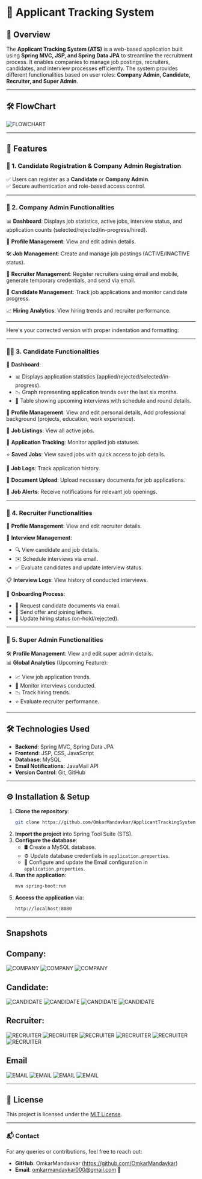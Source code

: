 # 🚀 Applicant Tracking System

## 🌟 Overview

The **Applicant Tracking System (ATS)** is a web-based application built using **Spring MVC, JSP, and Spring Data JPA** to streamline the recruitment process. It enables companies to manage job postings, recruiters, candidates, and interview processes efficiently. The system provides different functionalities based on user roles: **Company Admin, Candidate, Recruiter, and Super Admin**.

---

## 🛠 FlowChart

![FLOWCHART](ATS_Image/flowChartATS.png)

---
## 🎯 Features

### 🔹 1. Candidate Registration & Company Admin Registration

✅ Users can register as a **Candidate** or **Company Admin**.  
✅ Secure authentication and role-based access control.

---

### 🏢 2. Company Admin Functionalities

📊 **Dashboard**: Displays job statistics, active jobs, interview status, and application counts (selected/rejected/in-progress/hired).  

📝 **Profile Management**: View and edit admin details.  

🛠 **Job Management**: Create and manage job postings (ACTIVE/INACTIVE status).  

👥 **Recruiter Management**: Register recruiters using email and mobile, generate temporary credentials, and send via email.  

🎯 **Candidate Management**: Track job applications and monitor candidate progress.  

📈 **Hiring Analytics**: View hiring trends and recruiter performance.

---

Here's your corrected version with proper indentation and formatting:  

---

### 👩‍💼 3. Candidate Functionalities  

📌 **Dashboard**:  
   - 📊 Displays application statistics (applied/rejected/selected/in-progress).  
   - 📉 Graph representing application trends over the last six months.  
   - 📅 Table showing upcoming interviews with schedule and round details.  

👤 **Profile Management**: View and edit personal details, Add professional background (projects, education, work experience).  

📃 **Job Listings**: View all active jobs.  

📌 **Application Tracking**: Monitor applied job statuses.  

⭐ **Saved Jobs**: View saved jobs with quick access to job details.  

📜 **Job Logs**: Track application history.  

📂 **Document Upload**: Upload necessary documents for job applications.  

📢 **Job Alerts**: Receive notifications for relevant job openings.  

---

### 🤝 4. Recruiter Functionalities

👤 **Profile Management**: View and edit recruiter details.  

📅 **Interview Management**:  
   - 🔍 View candidate and job details.  
   - ✉️ Schedule interviews via email.  
   - ✅ Evaluate candidates and update interview status.  

📋 **Interview Logs**: View history of conducted interviews.

📜 **Onboarding Process**:  
   - 📩 Request candidate documents via email.  
   - 📄 Send offer and joining letters.  
   - 🔄 Update hiring status (on-hold/rejected).

---

### 👑 5. Super Admin Functionalities

🛠 **Profile Management**: View and edit super admin details.  
📊 **Global Analytics** (Upcoming Feature):  
   - 📈 View job application trends.  
   - 🎤 Monitor interviews conducted.  
   - 📉 Track hiring trends.  
   - ⭐ Evaluate recruiter performance.

---

## 🛠 Technologies Used

- **Backend**: Spring MVC, Spring Data JPA
- **Frontend**: JSP, CSS, JavaScript  
- **Database**: MySQL  
- **Email Notifications**: JavaMail API  
- **Version Control**: Git, GitHub  

---

## ⚙️ Installation & Setup

1. **Clone the repository**:
   ```sh
   git clone https://github.com/OmkarMandavkar/ApplicantTrackingSystem.git
   ```
2. **Import the project** into Spring Tool Suite (STS).
3. **Configure the database**:
   - 🛢 Create a MySQL database.  
   - ⚙️ Update database credentials in `application.properties`.
   - 📩 Configure and update the Email configuration in `application.properties`.
4. **Run the application**:
   ```sh
   mvn spring-boot:run
   ```
5. **Access the application** via:
   ```sh
   http://localhost:8080
   ```

---

## Snapshots

## **Company**:
![COMPANY](ATS_Image/Company1_Dashboard.PNG)
![COMPANY](ATS_Image/Company2_CreateJobDescription.PNG)
![COMPANY](ATS_Image/Candidate4_ViewJobDetails.PNG)


## **Candidate**:
![CANDIDATE](ATS_Image/Candidate1_Dashboard.PNG)
![CANDIDATE](ATS_Image/Candidate5_ViewCandidateDetails.PNG)
![CANDIDATE](ATS_Image/Candidate2_ViewActiveJobs.PNG)
![CANDIDATE](ATS_Image/Candidate3_ViewAppliedJobs.PNG)


## **Recruiter**:
![RECRUITER](ATS_Image/Recruiter1_ScheduleInterview.PNG)
![RECRUITER](ATS_Image/Recruiter2_ScheduleInterview.PNG)
![RECRUITER](ATS_Image/Recruiter3_EvaluateInterview.PNG)
![RECRUITER](ATS_Image/Recruiter5_Onboarding.PNG)
![RECRUITER](ATS_Image/Recruiter6_SendJoiningLetter.PNG)
![RECRUITER](ATS_Image/Recruiter7_SendOfferLetter.PNG)


## **Email**
![EMAIL](ATS_Image/Round1.png)
![EMAIL](ATS_Image/Round2.png)
![EMAIL](ATS_Image/OfferLetter.png)
![EMAIL](ATS_Image/JoiningLetter.png)

---

## 📜 License

This project is licensed under the [MIT License](LICENSE).

---

### 📬 Contact

For any queries or contributions, feel free to reach out:

- **GitHub**: OmkarMandavkar (https://github.com/OmkarMandavkar)  
- **Email**: omkarmandavkar000@gmail.com 📩


